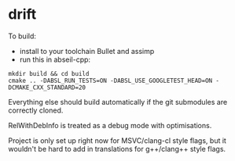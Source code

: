 # drift
 
To build:
- install to your toolchain Bullet and assimp
- run this in abseil-cpp:
```
mkdir build && cd build
cmake .. -DABSL_RUN_TESTS=ON -DABSL_USE_GOOGLETEST_HEAD=ON -DCMAKE_CXX_STANDARD=20
```

Everything else should build automatically if the git submodules are correctly cloned.

RelWithDebInfo is treated as a debug mode with optimisations.

Project is only set up right now for MSVC/clang-cl style flags, but it wouldn't be hard to add in translations for g++/clang++ style flags.